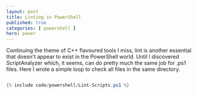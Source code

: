 ```yaml
---
layout: post
title: Linting in PowerShell
published: true 
categories: [ powershell ]
hero: power
---
```


Continuing the theme of C++ flavoured tools I miss, lint is another essential that doesn't appear to exist in the PowerShell world. Until I discovered ScriptAnalyzer which, 
it seems, can do pretty much the same job for .ps1 files. Here I wrote a simple loop to check all files in the same directory. 

```powershell

{% include code/powershell/Lint-Scripts.ps1 %}

```
